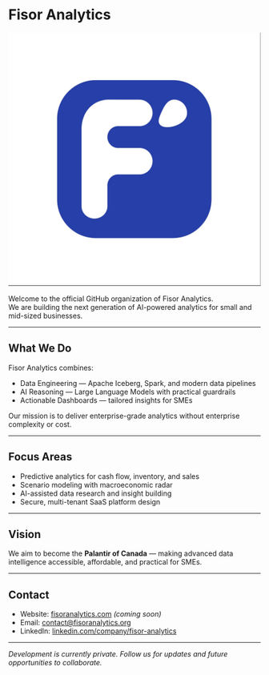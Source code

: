 # Fisor Analytics

![Organization Banner](../fisor-banner.jpg) <!-- Replace with your image path later -->

Welcome to the official GitHub organization of Fisor Analytics.  
We are building the next generation of AI-powered analytics for small and mid-sized businesses.

---

## What We Do
Fisor Analytics combines:
- Data Engineering — Apache Iceberg, Spark, and modern data pipelines
- AI Reasoning — Large Language Models with practical guardrails
- Actionable Dashboards — tailored insights for SMEs

Our mission is to deliver enterprise-grade analytics without enterprise complexity or cost.

---

## Focus Areas
- Predictive analytics for cash flow, inventory, and sales  
- Scenario modeling with macroeconomic radar  
- AI-assisted data research and insight building  
- Secure, multi-tenant SaaS platform design  

---

## Vision
We aim to become the **Palantir of Canada** — making advanced data intelligence accessible, affordable, and practical for SMEs.

---

## Contact
- Website: [fisoranalytics.com](https://fisoranalytics.org) *(coming soon)*  
- Email: contact@fisoranalytics.org  
- LinkedIn: [linkedin.com/company/fisor-analytics]([https://linkedin.com/company/fisor-analytics])  

---

*Development is currently private. Follow us for updates and future opportunities to collaborate.*
